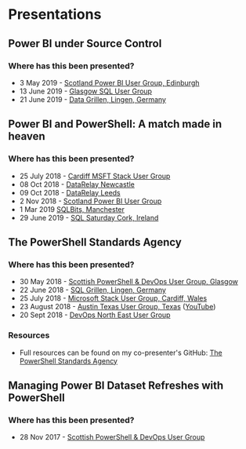 # Presentations

## Power BI under Source Control

### Where has this been presented?

* 3 May 2019 - [Scotland Power BI User Group, Edinburgh](https://www.pbiusergroup.com/powerbiug/communities/community-home?communitykey=898806f2-f830-40c4-a8b2-119cb2f4d5ce&tab=groupdetails)
* 13 June 2019 - [Glasgow SQL User Group](https://www.meetup.com/Glasgow-SQL-User-Group/events/258438284/)
* 21 June 2019 - [Data Grillen, Lingen, Germany](https://datagrillen.com/)

## Power BI and PowerShell: A match made in heaven

### Where has this been presented?

* 25 July 2018 - [Cardiff MSFT Stack User Group](https://www.meetup.com/MSFT-Stack/events/252272109/)
* 08 Oct 2018 - [DataRelay Newcastle](https://DataRelay.co.uk/)
* 09 Oct 2018 - [DataRelay Leeds](https://DataRelay.co.uk/)
* 2 Nov 2018 - [Scotland Power BI User Group](https://www.pbiusergroup.com/powerbiug/communities/community-home?communitykey=898806f2-f830-40c4-a8b2-119cb2f4d5ce&tab=groupdetails)
* 1 Mar 2019 [SQLBits, Manchester](https://sqlbits.com/Sessions/Event18/Power_BI_and_PowerShell-A_Match_Made_in_Heaven)
* 29 June 2019 - [SQL Saturday Cork, Ireland](https://www.sqlsaturday.com/862)



## The PowerShell Standards Agency

### Where has this been presented?

* 30 May 2018 - [Scottish PowerShell & DevOps User Group, Glasgow](https://psdevopsug.scot/post/may-2018-meetup/)
* 22 June 2018 - [SQL Grillen, Lingen, Germany](https://sqlgrillen.de/)
* 25 July 2018 - [Microsoft Stack User Group, Cardiff, Wales](https://www.meetup.com/MSFT-Stack)
* 23 August 2018 - [Austin Texas User Group, Texas](https://www.meetup.com/AustinAUG/) ([YouTube](https://www.youtube.com/watch?v=mIB_clNeR9A))
* 20 Sept 2018 - [DevOps North East User Group](https://www.meetup.com/DevOpsNorthEast/events/dljmmpyxmbbc/)

### Resources

* Full resources can be found on my co-presenter's GitHub: [The PowerShell Standards Agency](https://github.com/pauby/presentations/tree/master/The%20PowerShell%20Standards%20Agency)


## Managing Power BI Dataset Refreshes with PowerShell

### Where has this been presented?

* 28 Nov 2017 - [Scottish PowerShell & DevOps User Group](https://psdevopsug.scot/meetups/2017-11-november/)
